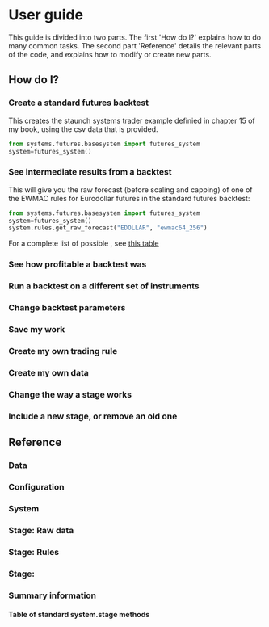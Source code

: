 # User guide

This guide is divided into two parts. The first 'How do I?' explains how to do many common tasks. The second part 'Reference' details the relevant parts of the code, and explains how to modify or create new parts.  

## How do I?

### Create a standard futures backtest

This creates the staunch systems trader example definied in chapter 15 of my book, using the csv data that is provided.

```python
from systems.futures.basesystem import futures_system
system=futures_system()
```



### See intermediate results from a backtest

This will give you the raw forecast (before scaling and capping) of one of the EWMAC rules for Eurodollar futures in the standard futures backtest:

```python
from systems.futures.basesystem import futures_system
system=futures_system()
system.rules.get_raw_forecast("EDOLLAR", "ewmac64_256")
```

For a complete list of possible , see [this table](####Table_of_standard_system.stage_methods)


### See how profitable a backtest was


### Run a backtest on a different set of instruments



### Change backtest parameters 


### Save my work


### Create my own trading rule


### Create my own data


### Change the way a stage works



### Include a new stage, or remove an old one





## Reference

### Data 

### Configuration

### System

### Stage: Raw data

### Stage: Rules

### Stage:

### Summary information

#### Table of standard system.stage methods


